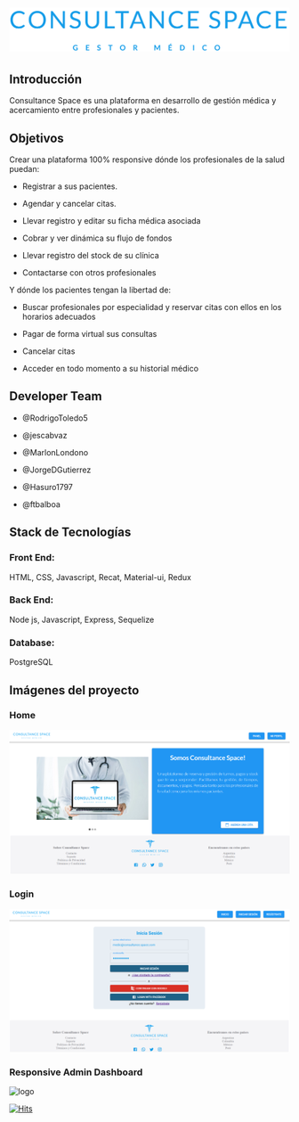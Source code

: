 
# ![logo](/client/src/components/header/CONSULTANCESPACETIPO.png)



## Introducción

Consultance Space es una plataforma en desarrollo de gestión médica y acercamiento entre profesionales y pacientes.

## Objetivos

Crear una plataforma 100% responsive dónde los profesionales de la salud puedan:

 * Registrar a sus pacientes. 

 * Agendar y cancelar citas. 

 * Llevar registro y editar su ficha médica asociada

 * Cobrar y ver dinámica su flujo de fondos

 * Llevar registro del stock de su clínica

 * Contactarse con otros profesionales


 Y dónde los pacientes tengan la libertad de:

 * Buscar profesionales por especialidad y reservar citas con ellos en los horarios adecuados

 * Pagar de forma virtual sus consultas

 * Cancelar citas

 * Acceder en todo momento a su historial médico

## Developer Team

 * @RodrigoToledo5
 
 * @jescabvaz

 * @MarlonLondono

 * @JorgeDGutierrez

 * @Hasuro1797 

 * @ftbalboa 

## Stack de Tecnologías

### Front End:

HTML, CSS, Javascript, Recat, Material-ui, Redux

### Back End:

Node js, Javascript, Express, Sequelize

### Database:

PostgreSQL

## Imágenes del proyecto

### Home
 ![logo](/client/src/assets/img/readme/1.png)

### Login
 ![logo](/client/src/assets/img/readme/2.png)

### Responsive Admin Dashboard

![logo](/client/src/assets/img/readme/responsive.gif)

[![Hits](https://hits.seeyoufarm.com/api/count/incr/badge.svg?url=https%3A%2F%2Fgithub.com%2FRodrigoToledo5%2FConsultanceSpace&count_bg=%2333988E&title_bg=%23555555&icon=&icon_color=%23E7E7E7&title=views&edge_flat=false)](https://hits.seeyoufarm.com)